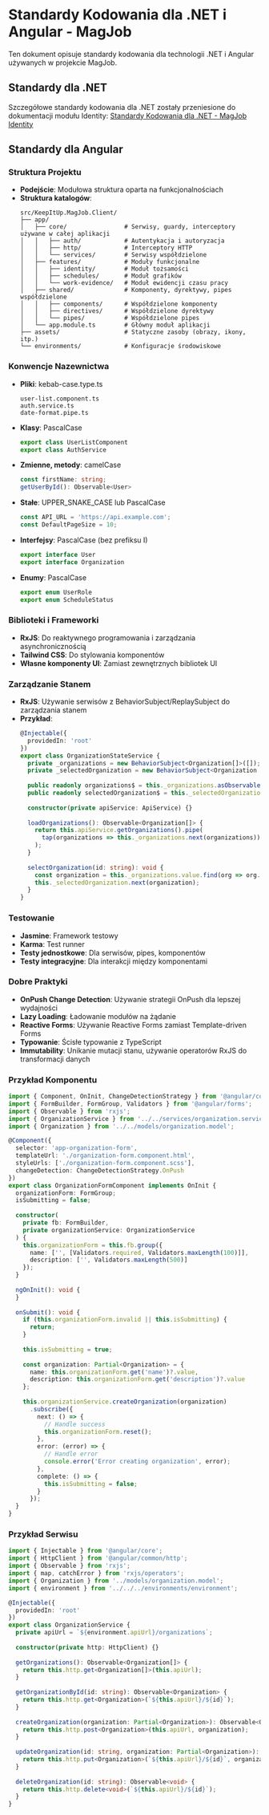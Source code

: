 # Standardy Kodowania dla .NET i Angular - MagJob

Ten dokument opisuje standardy kodowania dla technologii .NET i Angular używanych w projekcie MagJob.

## Standardy dla .NET

Szczegółowe standardy kodowania dla .NET zostały przeniesione do dokumentacji modułu Identity:
[Standardy Kodowania dla .NET - MagJob Identity](../../src/KeepItUp.MagJob.Identity/docs/dotnet-standards.md)

## Standardy dla Angular

### Struktura Projektu

- **Podejście**: Modułowa struktura oparta na funkcjonalnościach
- **Struktura katalogów**:
  ```
  src/KeepItUp.MagJob.Client/
  ├── app/
  │   ├── core/                # Serwisy, guardy, interceptory używane w całej aplikacji
  │   │   ├── auth/            # Autentykacja i autoryzacja
  │   │   ├── http/            # Interceptory HTTP
  │   │   └── services/        # Serwisy współdzielone
  │   ├── features/            # Moduły funkcjonalne
  │   │   ├── identity/        # Moduł tożsamości
  │   │   ├── schedules/       # Moduł grafików
  │   │   └── work-evidence/   # Moduł ewidencji czasu pracy
  │   ├── shared/              # Komponenty, dyrektywy, pipes współdzielone
  │   │   ├── components/      # Współdzielone komponenty
  │   │   ├── directives/      # Współdzielone dyrektywy
  │   │   └── pipes/           # Współdzielone pipes
  │   └── app.module.ts        # Główny moduł aplikacji
  ├── assets/                  # Statyczne zasoby (obrazy, ikony, itp.)
  └── environments/            # Konfiguracje środowiskowe
  ```

### Konwencje Nazewnictwa

- **Pliki**: kebab-case.type.ts
  ```
  user-list.component.ts
  auth.service.ts
  date-format.pipe.ts
  ```
- **Klasy**: PascalCase
  ```typescript
  export class UserListComponent
  export class AuthService
  ```
- **Zmienne, metody**: camelCase
  ```typescript
  const firstName: string;
  getUserById(): Observable<User>
  ```
- **Stałe**: UPPER_SNAKE_CASE lub PascalCase
  ```typescript
  const API_URL = 'https://api.example.com';
  const DefaultPageSize = 10;
  ```
- **Interfejsy**: PascalCase (bez prefiksu I)
  ```typescript
  export interface User
  export interface Organization
  ```
- **Enumy**: PascalCase
  ```typescript
  export enum UserRole
  export enum ScheduleStatus
  ```

### Biblioteki i Frameworki

- **RxJS**: Do reaktywnego programowania i zarządzania asynchronicznością
- **Tailwind CSS**: Do stylowania komponentów
- **Własne komponenty UI**: Zamiast zewnętrznych bibliotek UI

### Zarządzanie Stanem

- **RxJS**: Używanie serwisów z BehaviorSubject/ReplaySubject do zarządzania stanem
- **Przykład**:
  ```typescript
  @Injectable({
    providedIn: 'root'
  })
  export class OrganizationStateService {
    private _organizations = new BehaviorSubject<Organization[]>([]);
    private _selectedOrganization = new BehaviorSubject<Organization | null>(null);
    
    public readonly organizations$ = this._organizations.asObservable();
    public readonly selectedOrganization$ = this._selectedOrganization.asObservable();
    
    constructor(private apiService: ApiService) {}
    
    loadOrganizations(): Observable<Organization[]> {
      return this.apiService.getOrganizations().pipe(
        tap(organizations => this._organizations.next(organizations))
      );
    }
    
    selectOrganization(id: string): void {
      const organization = this._organizations.value.find(org => org.id === id) || null;
      this._selectedOrganization.next(organization);
    }
  }
  ```

### Testowanie

- **Jasmine**: Framework testowy
- **Karma**: Test runner
- **Testy jednostkowe**: Dla serwisów, pipes, komponentów
- **Testy integracyjne**: Dla interakcji między komponentami

### Dobre Praktyki

- **OnPush Change Detection**: Używanie strategii OnPush dla lepszej wydajności
- **Lazy Loading**: Ładowanie modułów na żądanie
- **Reactive Forms**: Używanie Reactive Forms zamiast Template-driven Forms
- **Typowanie**: Ścisłe typowanie z TypeScript
- **Immutability**: Unikanie mutacji stanu, używanie operatorów RxJS do transformacji danych

### Przykład Komponentu

```typescript
import { Component, OnInit, ChangeDetectionStrategy } from '@angular/core';
import { FormBuilder, FormGroup, Validators } from '@angular/forms';
import { Observable } from 'rxjs';
import { OrganizationService } from '../../services/organization.service';
import { Organization } from '../../models/organization.model';

@Component({
  selector: 'app-organization-form',
  templateUrl: './organization-form.component.html',
  styleUrls: ['./organization-form.component.scss'],
  changeDetection: ChangeDetectionStrategy.OnPush
})
export class OrganizationFormComponent implements OnInit {
  organizationForm: FormGroup;
  isSubmitting = false;
  
  constructor(
    private fb: FormBuilder,
    private organizationService: OrganizationService
  ) {
    this.organizationForm = this.fb.group({
      name: ['', [Validators.required, Validators.maxLength(100)]],
      description: ['', Validators.maxLength(500)]
    });
  }
  
  ngOnInit(): void {
  }
  
  onSubmit(): void {
    if (this.organizationForm.invalid || this.isSubmitting) {
      return;
    }
    
    this.isSubmitting = true;
    
    const organization: Partial<Organization> = {
      name: this.organizationForm.get('name')?.value,
      description: this.organizationForm.get('description')?.value
    };
    
    this.organizationService.createOrganization(organization)
      .subscribe({
        next: () => {
          // Handle success
          this.organizationForm.reset();
        },
        error: (error) => {
          // Handle error
          console.error('Error creating organization', error);
        },
        complete: () => {
          this.isSubmitting = false;
        }
      });
  }
}
```

### Przykład Serwisu

```typescript
import { Injectable } from '@angular/core';
import { HttpClient } from '@angular/common/http';
import { Observable } from 'rxjs';
import { map, catchError } from 'rxjs/operators';
import { Organization } from '../models/organization.model';
import { environment } from '../../../environments/environment';

@Injectable({
  providedIn: 'root'
})
export class OrganizationService {
  private apiUrl = `${environment.apiUrl}/organizations`;
  
  constructor(private http: HttpClient) {}
  
  getOrganizations(): Observable<Organization[]> {
    return this.http.get<Organization[]>(this.apiUrl);
  }
  
  getOrganizationById(id: string): Observable<Organization> {
    return this.http.get<Organization>(`${this.apiUrl}/${id}`);
  }
  
  createOrganization(organization: Partial<Organization>): Observable<Organization> {
    return this.http.post<Organization>(this.apiUrl, organization);
  }
  
  updateOrganization(id: string, organization: Partial<Organization>): Observable<Organization> {
    return this.http.put<Organization>(`${this.apiUrl}/${id}`, organization);
  }
  
  deleteOrganization(id: string): Observable<void> {
    return this.http.delete<void>(`${this.apiUrl}/${id}`);
  }
}
``` 
